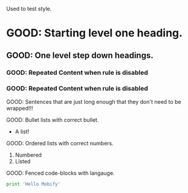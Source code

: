 Used to test style.

# GOOD: Starting level one heading.

## GOOD: One level step down headings.

<!--lint disable no-duplicate-headings -->

### GOOD: Repeated Content when rule is disabled

### GOOD: Repeated Content when rule is disabled

<!--lint enable no-duplicate-headings -->

GOOD: Sentences that are just long enough that they don't need to be wrapped!!!

GOOD: Bullet lists with correct bullet.

- A list!

GOOD: Ordered lists with correct numbers.

1. Numbered
2. Listed

GOOD: Fenced code-blocks with langauge.

```python
print 'Hello Mobify'
```

